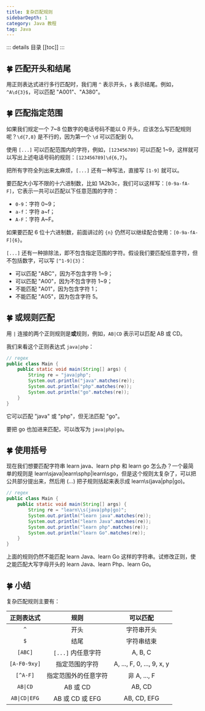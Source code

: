 ```yaml
---
title: 复杂匹配规则
sidebarDepth: 1
category: Java 教程
tag: Java
---
```


::: details 目录
[[toc]]
:::

## 🍀 匹配开头和结尾

用正则表达式进行多行匹配时，我们用 `^` 表示开头，`$` 表示结尾。例如，`^A\d{3}$`，可以匹配 "A001"、"A380"。

## 🍀 匹配指定范围

如果我们规定一个 7~8 位数字的电话号码不能以 0 开头，应该怎么写匹配规则呢？`\d{7,8}` 是不行的，因为第一个 `\d` 可以匹配到 0。

使用 `[...]` 可以匹配范围内的字符，例如，`[123456789]` 可以匹配 1~9，这样就可以写出上述电话号码的规则：`[123456789]\d{6,7}`。

把所有字符全列出来太麻烦，`[...]` 还有一种写法，直接写 `[1-9]` 就可以。

要匹配大小写不限的十六进制数，比如 1A2b3c，我们可以这样写：`[0-9a-fA-F]`，它表示一共可以匹配以下任意范围的字符：

- `0-9`：字符 0~9；
- `a-f`：字符 a~f；
- `A-F`：字符 A~F。

如果要匹配 6 位十六进制数，前面讲过的 `{n}` 仍然可以继续配合使用：`[0-9a-fA-F]{6}`。

`[...]` 还有一种排除法，即不包含指定范围的字符。假设我们要匹配任意字符，但不包括数字，可以写 `[^1-9]{3}`：

- 可以匹配 "ABC"，因为不包含字符 1~9；
- 可以匹配 "A00"，因为不包含字符 1~9；
- 不能匹配 "A01"，因为包含字符 1；
- 不能匹配 "A05"，因为包含字符 5。

## 🍀 或规则匹配

用 `|` 连接的两个正则规则是**或**规则，例如，`AB|CD` 表示可以匹配 AB 或 CD。

我们来看这个正则表达式 `java|php`：

```java
// regex
public class Main {
    public static void main(String[] args) {
        String re = "java|php";
        System.out.println("java".matches(re));
        System.out.println("php".matches(re));
        System.out.println("go".matches(re));
    }
}
```

它可以匹配 "java" 或 "php"，但无法匹配 "go"。

要把 go 也加进来匹配，可以改写为 `java|php|go`。

## 🍀 使用括号

现在我们想要匹配字符串 learn java、learn php 和 learn go 怎么办？一个最简单的规则是 learn\sjava|learn\sphp|learn\sgo，但是这个规则太复杂了，可以把公共部分提出来，然后用 (...) 把子规则括起来表示成 learn\\s(java|php|go)。

```java
// regex
public class Main {
    public static void main(String[] args) {
        String re = "learn\\s(java|php|go)";
        System.out.println("learn java".matches(re));
        System.out.println("learn Java".matches(re));
        System.out.println("learn php".matches(re));
        System.out.println("learn Go".matches(re));
    }
}
```

上面的规则仍然不能匹配 learn Java、learn Go 这样的字符串。试修改正则，使之能匹配大写字母开头的 learn Java、learn Php、learn Go。

## 🍀 小结

复杂匹配规则主要有：

|     正则表达式      |         规则         |          可以匹配          |
| :-----------------: | :------------------: | :------------------------: |
|          `^`          |         开头         |         字符串开头         |
|          `$`          |         结尾         |         字符串结束         |
|        `[ABC]`        |   `[...]` 内任意字符   |          A, B, C           |
|     `[A-F0-9xy]`      |    指定范围的字符    | A, ..., F, 0, ..., 9, x, y |
|       `[^A-F]`        | 指定范围外的任意字符 |        非 A, ..., F        |
|     `AB\|CD`      |       AB 或 CD       |           AB, CD           |
| `AB\|CD\|EFG` |   AB 或 CD 或 EFG    |        AB, CD, EFG         |
